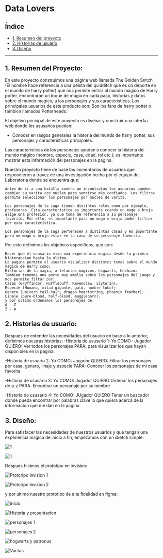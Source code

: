 # Data Lovers

## Índice

* [1. Resumen del proyecto](#1-resumen-del-proyecto)
* [2. Historias de usuario](#2-historias-de-usuario)
* [3. Diseño](#3-Diseño)

***

## 1. Resumen del Proyecto:

En este proyecto construimos una página web llamada The Golden Snitch (El nombre hace referencia a una pelota del quidditch que es un deporte en el mundo de harry potter) que nos permite entrar al mundo magico de Harry potter, encontraran un toque de magia en cada paso, historias y datos sobre el mundo magico, a los personajes y sus caracteristicas.
Los principales usuarios de este producto son: Son los fans de harry potter o tambien llamados Potterheads.

El objetivo principal de este proyecto es diseñar y construir una interfaz web donde los ususarios puedan:
 
 - Conocer en rasgos generales la historia del mundo de harry potter, sus personajes y caracteristicas principales.
    
Las características de los personajes ayudan a conocer la historia del mundo mágico (nombre, especie, casa, edad, rol etc.), es importante mostrar esta información del personajes en la pagina.

Nuestro proyecto tiene de base los comentarios de usuarios que respondieron a travez de una investigación hecha por el equipo de Laboratoria donde se encuentra que:

    Antes de ir a una batalla contra un incontratus los usuarios pueden cambiar su varita con nucleo para sentirse más confiados. Los filtros permite seleccionar los personajes por nucleo de varita.

    Los personajes de la saga tienen distintos roles como por ejemplo, profesores. Esta característica es importante cuando un mago o bruja elige una profesión, ya que toma de referencia a su personaje favorito. Por ello, es importante para un mago o bruja poder filtrar por esta característica.

    Los personajes de la saga pertenecen a distintas casas y es importante para un mago o bruja estar en la casa de su personaje favorito.

Por esto definimos los objetivos especificos, que son:

    Hacer que el ususario viva una experiencia magica desde la primera hinteraccion hasta la ultima.
    La pagina permite al usuario visualizar distintos temas sobre el mundo magico de Harry como:
    Historias de la magia, artefactos magicos, hogwarts, hechizos
    Tambien tenemos una parte muy amplia sobre los personajes del juego y nos permite filtar por:
    Casas (Gryffindor, Hufflepuff, Ravenclaw, Slyterin);
    Especie (Humano, mitad gigante, gato, hombre lobo);
    Genero (unicorn tail-hair, dragon heartstring, phoenix feather);
    Linaje (pure-blood, half-blood, muggleborn).
    y por ultimo ordenamos los personajes de:
    A - Z 
    Z - A

## 2. Historias de usuario:

Despues de entender las necesidades del usuario en base a lo anterior, definimos nuestras historias:
-Historia de ususario 1: Yo COMO : Jugador QUIERO: Ver todos los personajes PARA: para visualizar los que hayan disponibles en la pagina.

-Historia de usuario 2: Yo COMO: Jugador QUIERO: Filtrar los personajes por casa, genero, linaje y especie PARA: Conocer los personajes de mi casa favorita

-Historia de ususario 3: Yo COMO: Jugador QUIERO:Ordenar los personajes de a-z PARA: Encontrar un personaje por su nombre

-HIstoria de ususario 4: Yo COMO: JUgador QUIERO:Tener un buscador donde pueda encontrar por palabras clave lo que quiera acerca de la informacion que me dan en la pagina.

## 3. Diseño: 
Para satisfacer las necesidades de nuestros usuarios y que tengan una experiencia magica de inicio a fin, empezamos con un sketch simple:

![1](https://i.ibb.co/BzcwxVZ/ndice.jpg)

![1](https://i.ibb.co/gS4ZjLd/ndice2.jpg)

Despues hicimos el prototipo en invision:

![Protoripo invision 1](https://i.ibb.co/QQG96hY/invision1.jpg)

![Protoripo invision 2](https://i.ibb.co/xqqSvWq/invision2.jpg)

y por ultimo nuestro prototipo de alta fidelidad en figma:

 ![inicio](https://i.ibb.co/2dp2ZKF/inicio.jpg)
 
 ![Historia y presentacion](https://i.ibb.co/Zm4MPc2/historia-y-tgs.jpg)
 
 ![personajes 1](https://i.ibb.co/61ZVQpK/personajes.jpg)
 
 ![personajes 2](https://i.ibb.co/R3zmqgt/personajesfiltrados.jpg)
 
 ![hogwarts y patronus](https://i.ibb.co/rHPStfw/hogwartsypatronus.jpg)
 
 ![Varitas](https://i.ibb.co/2dSw8BV/varitas.jpg)



